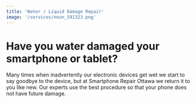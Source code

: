 ```yaml
---
title: 'Water / Liquid Damage Repair'
image: '/services/noun_591323.png'
---
```


# Have you water damaged your smartphone or tablet?

Many times when inadvertently our electronic devices get wet we start to say goodbye to the device, but at Smartphone Repair Ottawa we return it to you like new. Our experts use the best procedure so that your phone does not have future damage.
